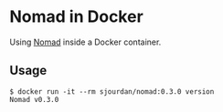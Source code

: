 # Nomad in Docker

Using [Nomad](https://www.nomadproject.io/) inside a Docker container.

## Usage

    $ docker run -it --rm sjourdan/nomad:0.3.0 version
    Nomad v0.3.0
